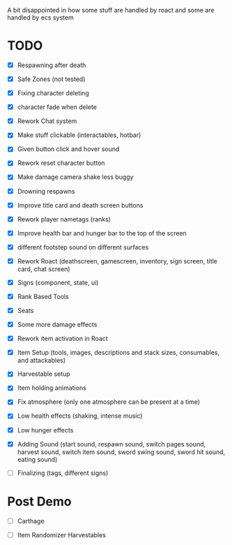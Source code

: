 A bit disappointed in how some stuff are handled by roact and some are handled by ecs system

# TODO

- [x] Respawning after death
- [x] Safe Zones (not tested)
- [x] Fixing character deleting
- [x] character fade when delete
- [x] Rework Chat system
- [x] Make stuff clickable (interactables, hotbar)
- [x] Given button click and hover sound
- [x] Rework reset character button
- [x] Make damage camera shake less buggy
- [x] Drowning respawns
- [x] Improve title card and death screen buttons
- [x] Rework player nametags (ranks)
- [x] Improve health bar and hunger bar to the top of the screen
- [x] different footstep sound on different surfaces
- [x] Rework Roact (deathscreen, gamescreen, inventory, sign screen, title card, chat screen)
- [x] Signs (component, state, ui)
- [x] Rank Based Tools
- [x] Seats
- [x] Some more damage effects
- [x] Rework item activation in Roact
- [x] Item Setup (tools, images, descriptions and stack sizes, consumables, and attackables)
- [x] Harvestable setup
- [x] Item holding animations
- [x] Fix atmosphere (only one atmosphere can be present at a time)
- [x] Low health effects (shaking, intense music)
- [x] Low hunger effects
- [x] Adding Sound (start sound, respawn sound, switch pages sound, harvest sound, switch item sound, sword swing sound, sword hit sound, eating sound)

- [ ] Finalizing (tags, different signs)

# Post Demo

- [ ] Carthage

- [ ] Item Randomizer Harvestables